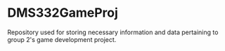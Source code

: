 # DMS332GameProj
Repository used for storing necessary information and data pertaining to group 2's game development project.
